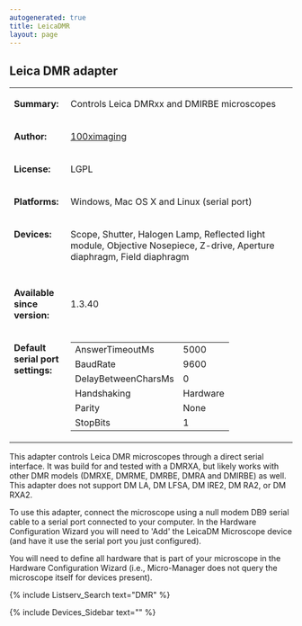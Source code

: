 ```yaml
---
autogenerated: true
title: LeicaDMR
layout: page
---
```


## Leica DMR adapter

<table>
<tr>
<td markdown="1">

**Summary:**

</td>
<td markdown="1" valign="top">

Controls Leica DMRxx and DMIRBE microscopes

</td>
</tr>
<tr>
<td markdown="1">

**Author:**

</td>
<td markdown="1">

[100ximaging](http://100ximaging.com)

</td>
</tr>
<tr>
<td markdown="1">

**License:**

</td>
<td markdown="1">

LGPL

</td>
</tr>
<tr>
<td markdown="1">

**Platforms:**

</td>
<td markdown="1">

Windows, Mac OS X and Linux (serial port)

</td>
</tr>
<tr>
<td markdown="1" valign="top">

**Devices:**

</td>
<td markdown="1">

Scope, Shutter, Halogen Lamp, Reflected light module, Objective
Nosepiece, Z-drive, Aperture diaphragm, Field diaphragm

</td>
</tr>
<tr>
<td markdown="1" width=20%>
</td>
<td markdown="1">
</td>
</tr>
<tr>
<td markdown="1">

**Available since version:**

</td>
<td markdown="1">

1.3.40

</td>
<tr>
<td markdown="1" valign=top>

**Default serial port settings:**

</td>
<td markdown="1" valign=top>

|                     |          |
|---------------------|----------|
| AnswerTimeoutMs     | 5000     |
| BaudRate            | 9600     |
| DelayBetweenCharsMs | 0        |
| Handshaking         | Hardware |
| Parity              | None     |
| StopBits            | 1        |

</table>

This adapter controls Leica DMR microscopes through a direct serial
interface. It was build for and tested with a DMRXA, but likely works
with other DMR models (DMRXE, DMRME, DMRBE, DMRA and DMIRBE) as well.
This adapter does not support DM LA, DM LFSA, DM IRE2, DM RA2, or DM
RXA2.

To use this adapter, connect the microscope using a null modem DB9
serial cable to a serial port connected to your computer. In the
Hardware Configuration Wizard you will need to 'Add' the LeicaDM
Microscope device (and have it use the serial port you just configured).

You will need to define all hardware that is part of your microscope in
the Hardware Configuration Wizard (i.e., Micro-Manager does not query
the microscope itself for devices present).

{% include Listserv_Search text="DMR" %}

{% include Devices_Sidebar text="" %}
